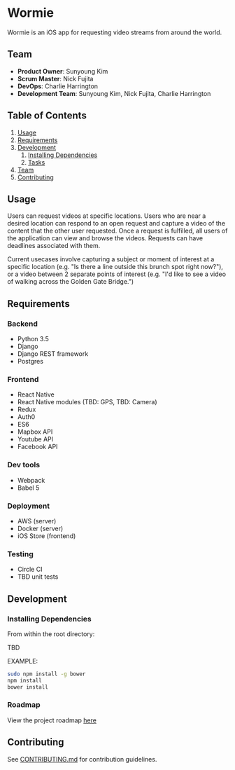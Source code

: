 # Wormie

Wormie is an iOS app for requesting video streams from around the world.

## Team

- __Product Owner__: Sunyoung Kim
- __Scrum Master__: Nick Fujita
- __DevOps__: Charlie Harrington
- __Development Team__: Sunyoung Kim, Nick Fujita, Charlie Harrington

## Table of Contents

1. [Usage](#Usage)
2. [Requirements](#requirements)
3. [Development](#development)
	1. [Installing Dependencies](#installing-dependencies)
	2. [Tasks](#tasks)
4. [Team](#team)
5. [Contributing](#contributing)

## Usage

Users can request videos at specific locations. Users who are near a desired location can respond to an open request and capture a video of the content that the other user requested. Once a request is fulfilled, all users of the application can view and browse the videos. Requests can have deadlines associated with them.

Current usecases involve capturing a subject or moment of interest at a specific location (e.g. "Is there a line outside this brunch spot right now?"), or a video between 2 separate points of interest (e.g. "I'd like to see a video of walking across the Golden Gate Bridge.")

## Requirements

### Backend

- Python 3.5 
- Django
- Django REST framework
- Postgres

### Frontend

- React Native
- React Native modules (TBD: GPS, TBD: Camera)
- Redux
- Auth0
- ES6
- Mapbox API
- Youtube API
- Facebook API

### Dev tools

- Webpack
- Babel 5

### Deployment

- AWS (server)
- Docker (server)
- iOS Store (frontend)

### Testing

- Circle CI
- TBD unit tests

## Development

### Installing Dependencies

From within the root directory:

TBD

EXAMPLE:

```sh
sudo npm install -g bower
npm install
bower install
```

### Roadmap

View the project roadmap [here](https://github.com/trusty-cd-rom/wormie/issues)


## Contributing

See [CONTRIBUTING.md](CONTRIBUTING.md) for contribution guidelines.
